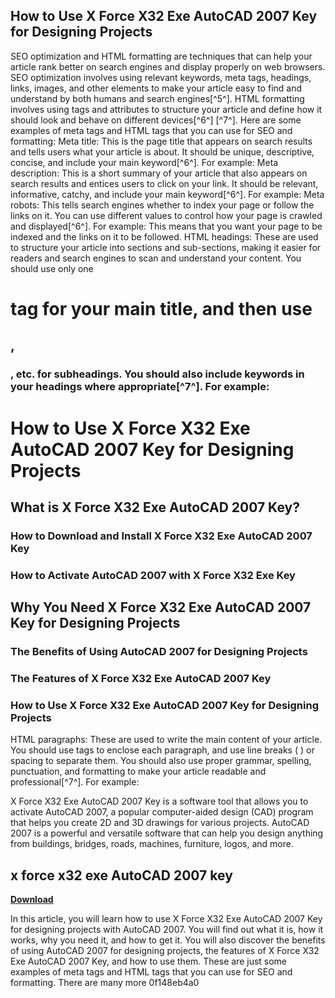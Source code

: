 ## How to Use X Force X32 Exe AutoCAD 2007 Key for Designing Projects

  SEO optimization and HTML formatting are techniques that can help your article rank better on search engines and display properly on web browsers. SEO optimization involves using relevant keywords, meta tags, headings, links, images, and other elements to make your article easy to find and understand by both humans and search engines[^5^]. HTML formatting involves using tags and attributes to structure your article and define how it should look and behave on different devices[^6^] [^7^].  Here are some examples of meta tags and HTML tags that you can use for SEO and formatting:  Meta title: This is the page title that appears on search results and tells users what your article is about. It should be unique, descriptive, concise, and include your main keyword[^6^]. For example:  <title>How to Use X Force X32 Exe AutoCAD 2007 Key for Designing Projects</title>  Meta description: This is a short summary of your article that also appears on search results and entices users to click on your link. It should be relevant, informative, catchy, and include your main keyword[^6^]. For example:  <meta name="description" content="Learn how to use X Force X32 Exe AutoCAD 2007 Key for designing projects with this simple guide. Find out what it is, how it works, and why you need it.">  Meta robots: This tells search engines whether to index your page or follow the links on it. You can use different values to control how your page is crawled and displayed[^6^]. For example:  <meta name="robots" content="index,follow">  This means that you want your page to be indexed and the links on it to be followed.  HTML headings: These are used to structure your article into sections and sub-sections, making it easier for readers and search engines to scan and understand your content. You should use only one 
#  tag for your main title, and then use 

## , 

### , etc. for subheadings. You should also include keywords in your headings where appropriate[^7^]. For example:

# How to Use X Force X32 Exe AutoCAD 2007 Key for Designing Projects
 
## What is X Force X32 Exe AutoCAD 2007 Key?
 
### How to Download and Install X Force X32 Exe AutoCAD 2007 Key
 
### How to Activate AutoCAD 2007 with X Force X32 Exe Key
 
## Why You Need X Force X32 Exe AutoCAD 2007 Key for Designing Projects
 
### The Benefits of Using AutoCAD 2007 for Designing Projects
 
### The Features of X Force X32 Exe AutoCAD 2007 Key
 
### How to Use X Force X32 Exe AutoCAD 2007 Key for Designing Projects
  HTML paragraphs: These are used to write the main content of your article. You should use 
tags to enclose each paragraph, and use line breaks (
) or spacing to separate them. You should also use proper grammar, spelling, punctuation, and formatting to make your article readable and professional[^7^]. For example:

X Force X32 Exe AutoCAD 2007 Key is a software tool that allows you to activate AutoCAD 2007, a popular computer-aided design (CAD) program that helps you create 2D and 3D drawings for various projects. AutoCAD 2007 is a powerful and versatile software that can help you design anything from buildings, bridges, roads, machines, furniture, logos, and more.
 
## x force x32 exe AutoCAD 2007 key


[**Download**](https://www.google.com/url?q=https%3A%2F%2Ffancli.com%2F2tKEEW&sa=D&sntz=1&usg=AOvVaw3zPdn6Z-umYxRQMO7EiVYb)

 
In this article, you will learn how to use X Force X32 Exe AutoCAD 2007 Key for designing projects with AutoCAD 2007. You will find out what it is, how it works, why you need it, and how to get it. You will also discover the benefits of using AutoCAD 2007 for designing projects, the features of X Force X32 Exe AutoCAD 2007 Key, and how to use them.
  These are just some examples of meta tags and HTML tags that you can use for SEO and formatting. There are many more 0f148eb4a0
